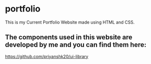 # portfolio
This is my Current Portfolio Website made using HTML and CSS.

## The components used in this website are developed by me and you can find them here:
https://github.com/priyanshk20/ui-library
